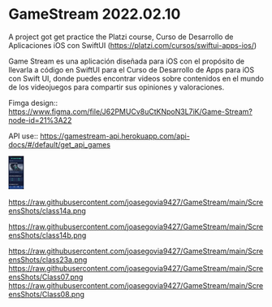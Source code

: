 # GameStream 2022.02.10
A project got get practice the Platzi course, Curso de Desarrollo de Aplicaciones iOS con SwiftUI (https://platzi.com/cursos/swiftui-apps-ios/)

Game Stream es una aplicación diseñada para iOS con el propósito de llevarla a código en SwiftUI para el Curso de Desarrollo de Apps para iOS con Swift UI, donde puedes encontrar videos sobre contenidos en el mundo de los videojuegos para compartir sus opiniones y valoraciones.

Fimga design:: https://www.figma.com/file/J62PMUCv8uCtKNpoN3L7iK/Game-Stream?node-id=21%3A22

API use:: https://gamestream-api.herokuapp.com/api-docs/#/default/get_api_games

<img src="https://raw.githubusercontent.com/joasegovia9427/GameStream/main/ScreensShots/class14a.png" width="30px" data-canonical-src="https://raw.githubusercontent.com/joasegovia9427/GameStream/main/ScreensShots/class14a.png" style="max-width: 100%;">

<img src="" width="30px" data-canonical-src="" style="max-width: 100%;">
<img src="" width="30px" data-canonical-src="" style="max-width: 100%;">
<img src="" width="30px" data-canonical-src="" style="max-width: 100%;">
<img src="" width="30px" data-canonical-src="" style="max-width: 100%;">
<img src="" width="30px" data-canonical-src="" style="max-width: 100%;">



https://raw.githubusercontent.com/joasegovia9427/GameStream/main/ScreensShots/class14a.png


https://raw.githubusercontent.com/joasegovia9427/GameStream/main/ScreensShots/class14b.png




https://raw.githubusercontent.com/joasegovia9427/GameStream/main/ScreensShots/class23a.png
https://raw.githubusercontent.com/joasegovia9427/GameStream/main/ScreensShots/Class07.png
https://raw.githubusercontent.com/joasegovia9427/GameStream/main/ScreensShots/Class08.png
